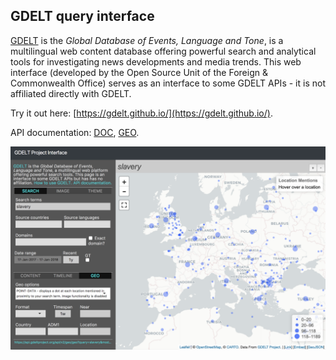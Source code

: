 ## GDELT query interface

[GDELT](https://www.gdeltproject.org/) is the _Global Database of Events, Language and Tone_, is a multilingual web content database offering powerful search and analytical tools for investigating news developments and media trends. This web interface (developed by the Open Source Unit of the Foreign & Commonwealth Office) serves as an interface to some GDELT APIs - it is not affiliated directly with GDELT.

Try it out here: [https://gdelt.github.io/](https://gdelt.github.io/).

API documentation: [DOC](https://blog.gdeltproject.org/gdelt-doc-2-0-api-debuts/), [GEO](https://blog.gdeltproject.org/gdelt-geo-2-0-api-debuts/).

![Screenshot](screenshot.png?raw=true "Screenshot")
